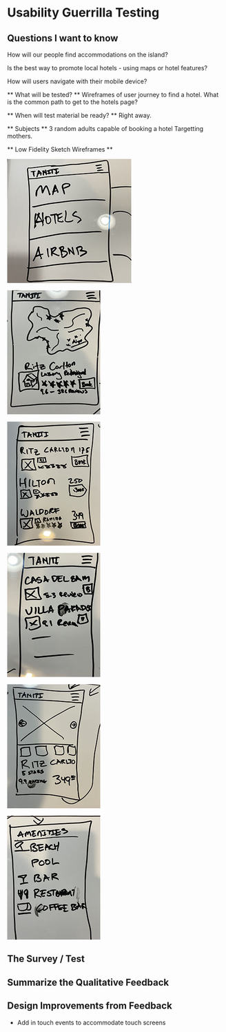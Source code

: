 # Usability Guerrilla Testing

## Questions I want to know

How will our people find accommodations on the island?

Is the best way to promote local hotels - using maps or hotel features?

How will users navigate with their mobile device?

** What will be tested? **
Wireframes of user journey to find a hotel.
What is the common path to get to the hotels page?

** When will test material be ready? **
Right away.

** Subjects **
3 random adults capable of booking a hotel
Targetting mothers.

** Low Fidelity Sketch Wireframes **

![alt text](media/Menu.jpg)

![alt text](media/Map.jpg)

![alt text](media/Hotel-List.jpg)

![alt text](media/House-List.jpg)

![alt text](media/Hotel-Page-1.jpg)

![alt text](media/Hotel-Page-2.jpg)


## The Survey / Test




## Summarize the Qualitative Feedback




## Design Improvements from Feedback

- Add in touch events to accommodate touch screens
